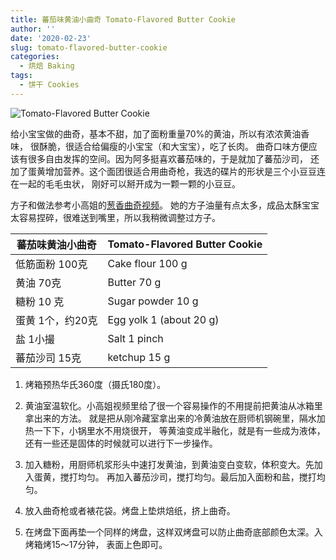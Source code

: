 ```yaml
---
title: 蕃茄味黄油小曲奇 Tomato-Flavored Butter Cookie
author: ''
date: '2020-02-23'
slug: tomato-flavored-butter-cookie
categories:
  - 烘焙 Baking
tags:
  - 饼干 Cookies
---
```


![Tomato-Flavored Butter Cookie](/img/2020-01-11-butter-cookie-for-baby.jpg)

给小宝宝做的曲奇，基本不甜，加了面粉重量70%的黄油，所以有浓浓黄油香味，
很酥脆，很适合给偏瘦的小宝宝（和大宝宝），吃了长肉。
曲奇口味方便应该有很多自由发挥的空间。因为阿多挺喜欢蕃茄味的，于是就加了蕃茄沙司，
还加了蛋黄增加营养。这个面团很适合用曲奇枪，我选的碟片的形状是三个小豆豆连在一起的毛毛虫状，
刚好可以掰开成为一颗一颗的小豆豆。

方子和做法参考小高姐的[葱香曲奇视频](https://www.youtube.com/watch?v=50vc67EXTwk)。
她的方子油量有点太多，成品太酥宝宝太容易捏碎，很难送到嘴里，所以我稍微调整过方子。

|蕃茄味黄油小曲奇                       |Tomato-Flavored Butter Cookie   |
|---------------------------------------|-------------------------|
|低筋面粉 100克                         |Cake flour 100 g          |
|黄油 70克                              |Butter 70 g         |
|糖粉 10 克                             |Sugar powder 10 g                |
|蛋黄 1个，约20克                       |Egg yolk 1 (about 20 g)            |
|盐 1小撮                               |Salt 1 pinch            |
|蕃茄沙司 15克                          |ketchup 15 g           |

1. 烤箱预热华氏360度（摄氏180度）。

2. 黄油室温软化。小高姐视频里给了很一个容易操作的不用提前把黄油从冰箱里拿出来的方法。
就是把从刚冷藏室拿出来的冷黄油放在厨师机钢碗里，隔水加热一下下，小锅里水不用烧很开，
等黄油变成半融化，就是有一些成为液体，还有一些还是固体的时候就可以进行下一步操作。

3. 加入糖粉，用厨师机浆形头中速打发黄油，到黄油变白变软，体积变大。先加入蛋黄，搅打均匀。
再加入蕃茄沙司，搅打均匀。最后加入面粉和盐，搅打均匀。

4. 放入曲奇枪或者裱花袋。烤盘上垫烘焙纸，挤上曲奇。

5. 在烤盘下面再垫一个同样的烤盘，这样双烤盘可以防止曲奇底部颜色太深。入烤箱烤15～17分钟，
表面上色即可。
